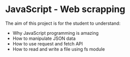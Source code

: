 # JavaScript - Web scrapping

The aim of this project is for the student to understand:

* Why JavaScript programming is amazing
* How to manipulate JSON data
* How to use request and fetch API
* How to read and write a file using fs module
